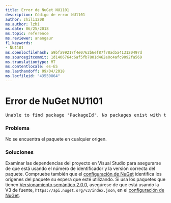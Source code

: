 ```yaml
---
title: Error de NuGet NU1101
description: Código de error NU1101
author: zhili1208
ms.author: lzhi
ms.date: 06/25/2018
ms.topic: reference
ms.reviewer: anangaur
f1_keywords:
- NU1101
ms.openlocfilehash: a9bfa99217f4e0762b6ef87f78ad5a413120497d
ms.sourcegitcommit: 1d1406764c6af5fb7801d462e0c4afc9092fa569
ms.translationtype: MT
ms.contentlocale: es-ES
ms.lasthandoff: 09/04/2018
ms.locfileid: "43550864"
---
```

# <a name="nuget-error-nu1101"></a>Error de NuGet NU1101

<pre>Unable to find package 'PackageId'. No packages exist with this id in source(s): 'sourceA', 'sourceB', 'sourceC'</pre>

### <a name="issue"></a>Problema
No se encuentra el paquete en cualquier origen.

### <a name="solution"></a>Soluciones
Examinar las dependencias del proyecto en Visual Studio para asegurarse de que está usando el número de identificador y la versión correcta del paquete. Compruebe también que el [configuración de NuGet](../../consume-packages/Configuring-NuGet-Behavior.md) identifica los orígenes del paquete su espera que esté utilizando. Si usa los paquetes que tienen [Versionamiento semántico 2.0.0](../../reference/package-versioning.md#semantic-versioning-200), asegúrese de que está usando la V3 de fuente, `https://api.nuget.org/v3/index.json`, en el [configuración de NuGet](../../consume-packages/Configuring-NuGet-Behavior.md).